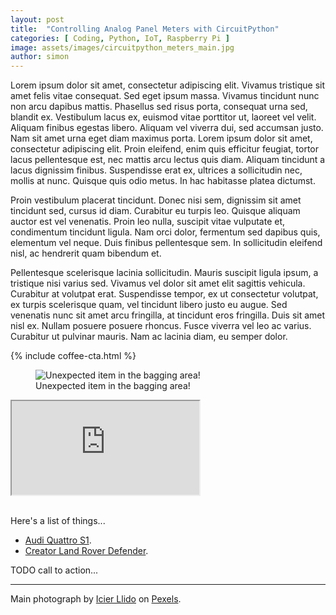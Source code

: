 ```yaml
---
layout: post
title:  "Controlling Analog Panel Meters with CircuitPython"
categories: [ Coding, Python, IoT, Raspberry Pi ]
image: assets/images/circuitpython_meters_main.jpg
author: simon
---
```


Lorem ipsum dolor sit amet, consectetur adipiscing elit. Vivamus tristique sit amet felis vitae consequat. Sed eget ipsum massa. Vivamus tincidunt nunc non arcu dapibus mattis. Phasellus sed risus porta, consequat urna sed, blandit ex. Vestibulum lacus ex, euismod vitae porttitor ut, laoreet vel velit. Aliquam finibus egestas libero. Aliquam vel viverra dui, sed accumsan justo. Nam sit amet urna eget diam maximus porta. Lorem ipsum dolor sit amet, consectetur adipiscing elit. Proin eleifend, enim quis efficitur feugiat, tortor lacus pellentesque est, nec mattis arcu lectus quis diam. Aliquam tincidunt a lacus dignissim finibus. Suspendisse erat ex, ultrices a sollicitudin nec, mollis at nunc. Quisque quis odio metus. In hac habitasse platea dictumst.

Proin vestibulum placerat tincidunt. Donec nisi sem, dignissim sit amet tincidunt sed, cursus id diam. Curabitur eu turpis leo. Quisque aliquam auctor est vel venenatis. Proin leo nulla, suscipit vitae vulputate et, condimentum tincidunt ligula. Nam orci dolor, fermentum sed dapibus quis, elementum vel neque. Duis finibus pellentesque sem. In sollicitudin eleifend nisl, ac hendrerit quam bibendum et.

Pellentesque scelerisque lacinia sollicitudin. Mauris suscipit ligula ipsum, a tristique nisi varius sed. Vivamus vel dolor sit amet elit sagittis vehicula. Curabitur at volutpat erat. Suspendisse tempor, ex ut consectetur volutpat, ex turpis scelerisque quam, vel tincidunt libero justo eu augue. Sed venenatis nunc sit amet arcu fringilla, at tincidunt eros fringilla. Duis sit amet nisl ex. Nullam posuere posuere rhoncus. Fusce viverra vel leo ac varius. Curabitur ut pulvinar mauris. Nam ac lacinia diam, eu semper dolor.

{% include coffee-cta.html %}

<figure class="figure">
  <img src="{{ site.baseurl }}/assets/images/creator_shuttle_receipt.jpg" alt="Unexpected item in the bagging area!">
  <figcaption class="figure-caption text-center">Unexpected item in the bagging area!</figcaption>
</figure>


<div class="embed-responsive embed-responsive-16by9">
  <iframe class="embed-responsive-item" src="https://www.youtube.com/embed/oNYa7CJxuRA?si=Z6Jwt1s3ZM94a2MC" allowfullscreen></iframe>
</div><br/>


Here's a list of things...

* [Audi Quattro S1](/building-the-lego-audi-quattro).  
* [Creator Land Rover Defender](/building-the-lego-creator-land-rover-defender).

TODO call to action... 

---
Main photograph by [Icier Llido](https://www.pexels.com/@icier-llido-1929755902/) on [Pexels](https://www.pexels.com/photo/vintage-analog-voltage-meters-in-industrial-setting-31996522/).